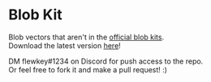 ﻿# Blob Kit  
Blob vectors that aren't in the [official blob kits](http://wolfiri.com/blob-toolkit.html).  
Download the latest version [here](https://github.com/fwgroup/blob-kit/archive/master.zip)!  
  
DM flewkey#1234 on Discord for push access to the repo.  
Or feel free to fork it and make a pull request! :)
